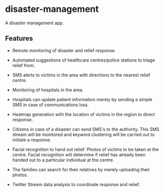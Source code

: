 # disaster-management

A disaster management app. 

## Features

- Remote monitoring of disaster and relief response.

- Automated suggestions of healthcare centres/police stations to triage relief from.

- SMS alerts to victims in the area with directions to the nearest relief centre.

- Monitoring of hospitals in the area.

- Hospitals can update patient information merely by sending a simple SMS in case of communications loss.

- Heatmap generation with the location of victims in the region to direct response.

- Citizens in case of a disaster can send SMS's to the authority. This SMS stream will be monitored and keyword clustering will be carried out to initiate a response. 

- Facial recognition to hand out relief. Photos of victims to be taken at the centre. Facial recognition will determine if relief has already been handed out to a particular individual at the centre.

- The families can search for their relatives by merely uploading their photos.

- Twitter Stream data analysis to coordinate response and relief.

